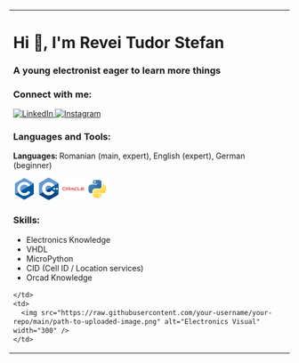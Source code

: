 <table>
  <tr>
    <td>

<h1>Hi 👋, I'm Revei Tudor Stefan</h1>
<h3>A young electronist eager to learn more things</h3>

<h3>Connect with me:</h3>
<p>
  <a href="https://linkedin.com/in/tudor-revei-b6b2002b8" target="blank">
    <img src="https://raw.githubusercontent.com/rahuldkjain/github-profile-readme-generator/master/src/images/icons/Social/linked-in-alt.svg" alt="LinkedIn" height="30" width="40" />
  </a>
  <a href="https://instagram.com/tudorrevei99" target="blank">
    <img src="https://raw.githubusercontent.com/rahuldkjain/github-profile-readme-generator/master/src/images/icons/Social/instagram.svg" alt="Instagram" height="30" width="40" />
  </a>
</p>

<h3>Languages and Tools:</h3>
<p><strong>Languages:</strong> Romanian (main, expert), English (expert), German (beginner)</p>
<p>
  <img src="https://raw.githubusercontent.com/devicons/devicon/master/icons/c/c-original.svg" alt="C" width="40" height="40" />
  <img src="https://raw.githubusercontent.com/devicons/devicon/master/icons/cplusplus/cplusplus-original.svg" alt="C++" width="40" height="40" />
  <img src="https://raw.githubusercontent.com/devicons/devicon/master/icons/oracle/oracle-original.svg" alt="Oracle" width="40" height="40" />
  <img src="https://raw.githubusercontent.com/devicons/devicon/master/icons/python/python-original.svg" alt="Python" width="40" height="40" />
</p>

<h3>Skills:</h3>
<ul>
  <li>Electronics Knowledge</li>
  <li>VHDL</li>
  <li>MicroPython</li>
  <li>CID (Cell ID / Location services)</li>
  <li>Orcad Knowledge</li>
</ul>

    </td>
    <td>
      <img src="https://raw.githubusercontent.com/your-username/your-repo/main/path-to-uploaded-image.png" alt="Electronics Visual" width="300" />
    </td>
  </tr>
</table>
